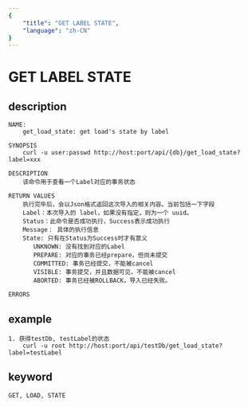 ```yaml
---
{
    "title": "GET LABEL STATE",
    "language": "zh-CN"
}
---
```


<!-- 
Licensed to the Apache Software Foundation (ASF) under one
or more contributor license agreements.  See the NOTICE file
distributed with this work for additional information
regarding copyright ownership.  The ASF licenses this file
to you under the Apache License, Version 2.0 (the
"License"); you may not use this file except in compliance
with the License.  You may obtain a copy of the License at

  http://www.apache.org/licenses/LICENSE-2.0

Unless required by applicable law or agreed to in writing,
software distributed under the License is distributed on an
"AS IS" BASIS, WITHOUT WARRANTIES OR CONDITIONS OF ANY
KIND, either express or implied.  See the License for the
specific language governing permissions and limitations
under the License.
-->

# GET LABEL STATE
## description
    NAME:
        get_load_state: get load's state by label
        
    SYNOPSIS
        curl -u user:passwd http://host:port/api/{db}/get_load_state?label=xxx

    DESCRIPTION
        该命令用于查看一个Label对应的事务状态

    RETURN VALUES
        执行完毕后，会以Json格式返回这次导入的相关内容。当前包括一下字段
        Label：本次导入的 label，如果没有指定，则为一个 uuid。
        Status：此命令是否成功执行，Success表示成功执行
        Message： 具体的执行信息
        State: 只有在Status为Success时才有意义
           UNKNOWN: 没有找到对应的Label
           PREPARE: 对应的事务已经prepare，但尚未提交
           COMMITTED: 事务已经提交，不能被cancel
           VISIBLE: 事务提交，并且数据可见，不能被cancel
           ABORTED: 事务已经被ROLLBACK，导入已经失败。
        
    ERRORS
    
## example

    1. 获得testDb, testLabel的状态
        curl -u root http://host:port/api/testDb/get_load_state?label=testLabel
 
## keyword
    GET, LOAD, STATE

